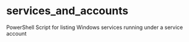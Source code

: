 # services_and_accounts
PowerShell Script for listing Windows services running under a service account 
